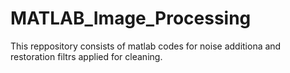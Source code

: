 # MATLAB_Image_Processing
This reppository consists of matlab codes for noise additiona and restoration filtrs applied for cleaning.
